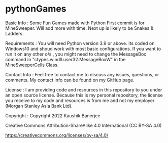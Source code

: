 # pythonGames
Basic Info :
  Some Fun Games made with Python
  First commit is for MineSweeper. Will add more with time.
  Next up is likely to be Snakes & Ladders.

Requirements : 
  You will need Python version 3.9 or above.
  Its coded on Windows10  and shoud work with most basic configurations.
  If you want to run it on any other o/s , you might need to change the MessageBox command in "ctypes.windll.user32.MessageBoxW" in the MineSweeperCells Class.

Contact Info : 
  Feel free to contact me to discuss any issues, questions, or comments.
  My contact info can be found on my GitHub page.

License : 
  I am providing code and resources in this repository to you under an open source license. Because this is my personal repository, the license you receive to 
  my code and resources is from me and not my employer (Morgan Stanley Asia Bank Ltd).

Copyright : 
  Copyright 2022 Kaushik Banerjee

  Creative Commons Attribution-ShareAlike 4.0 International (CC BY-SA 4.0)

  https://creativecommons.org/licenses/by-sa/4.0/
